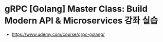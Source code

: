 # gRPC [Golang] Master Class: Build Modern API & Microservices 강좌 실습

- https://www.udemy.com/course/grpc-golang/